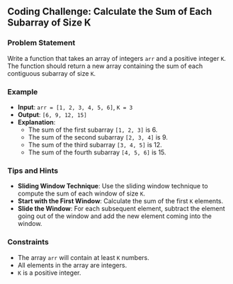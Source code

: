 ## Coding Challenge: Calculate the Sum of Each Subarray of Size K

### Problem Statement

Write a function that takes an array of integers `arr` and a positive integer `K`. The function should return a new array containing the sum of each contiguous subarray of size `K`.

### Example

- **Input**: `arr = [1, 2, 3, 4, 5, 6]`, `K = 3`
- **Output**: `[6, 9, 12, 15]`
- **Explanation**:
  - The sum of the first subarray `[1, 2, 3]` is 6.
  - The sum of the second subarray `[2, 3, 4]` is 9.
  - The sum of the third subarray `[3, 4, 5]` is 12.
  - The sum of the fourth subarray `[4, 5, 6]` is 15.

### Tips and Hints

- **Sliding Window Technique**: Use the sliding window technique to compute the sum of each window of size `K`.
- **Start with the First Window**: Calculate the sum of the first `K` elements.
- **Slide the Window**: For each subsequent element, subtract the element going out of the window and add the new element coming into the window.

### Constraints

- The array `arr` will contain at least `K` numbers.
- All elements in the array are integers.
- `K` is a positive integer.
